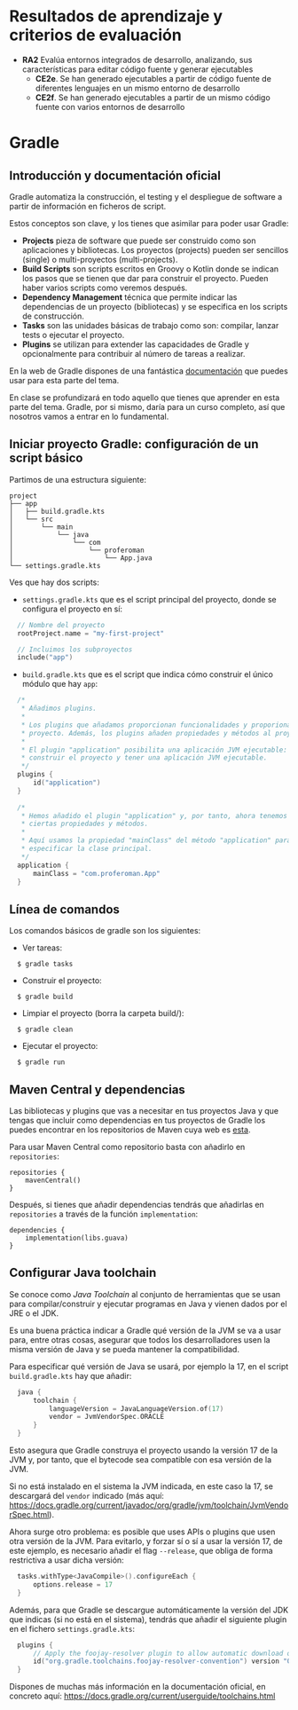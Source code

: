 # Resultados de aprendizaje y criterios de evaluación

- **RA2** Evalúa entornos integrados de desarrollo, analizando, sus características para editar código fuente y generar ejecutables
  - **CE2e**. Se han generado ejecutables a partir de código fuente de diferentes lenguajes en un mismo entorno de desarrollo
  - **CE2f**. Se han generado ejecutables a partir de un mismo código fuente con varios entornos de desarrollo
  
# Gradle

## Introducción y documentación oficial

Gradle automatiza la construcción, el testing y el despliegue de software a partir de información en ficheros de script.

Estos conceptos son clave, y los tienes que asimilar para poder usar Gradle:

- **Projects** pieza de software que puede ser construido como son aplicaciones y bibliotecas. Los proyectos (projects) pueden ser sencillos (single) o multi-proyectos (multi-projects).
- **Build Scripts** son scripts escritos en Groovy o Kotlin donde se indican los pasos que se tienen que dar para construir el proyecto. Pueden haber varios scripts como veremos después.
- **Dependency Management** técnica que permite indicar las dependencias de un proyecto (bibliotecas) y se especifica en los scripts de construcción.
- **Tasks** son las unidades básicas de trabajo como son: compilar, lanzar tests o ejecutar el proyecto.
- **Plugins** se utilizan para extender las capacidades de Gradle y opcionalmente para contribuir al número de tareas a realizar.

En la web de Gradle dispones de una fantástica [documentación](https://docs.gradle.org/current/userguide/getting_started_eng.html) que puedes usar para esta parte del tema.

En clase se profundizará en todo aquello que tienes que aprender en esta parte del tema. Gradle, por si mismo, daría para un curso completo, así que nosotros vamos a entrar en lo fundamental.

## Iniciar proyecto Gradle: configuración de un script básico

Partimos de una estructura siguiente:

```shell
project
├── app
│   ├── build.gradle.kts
│   └── src
│       └── main
│           └── java
│               └── com
│                   └── proferoman
│                       └── App.java
└── settings.gradle.kts
```

Ves que hay dos scripts:

- `settings.gradle.kts` que es el script principal del proyecto, donde se configura el proyecto en sí:

```kotlin
  // Nombre del proyecto
  rootProject.name = "my-first-project"

  // Incluimos los subproyectos
  include("app")
```

- `build.gradle.kts` que es el script que indica cómo construir el único módulo que hay `app`:

```kotlin
  /*
   * Añadimos plugins.
   *
   * Los plugins que añadamos proporcionan funcionalidades y proporionan tasks al
   * proyecto. Además, los plugins añaden propiedades y métodos al proyecto.
   *
   * El plugin "application" posibilita una aplicación JVM ejecutable: podemos
   * construir el proyecto y tener una aplicación JVM ejecutable.
   */
  plugins {
      id("application")
  }
  
  /*
   * Hemos añadido el plugin "application" y, por tanto, ahora tenemos disponible
   * ciertas propiedades y métodos.
   *
   * Aquí usamos la propiedad "mainClass" del método "application" para
   * especificar la clase principal.
   */
  application {
      mainClass = "com.proferoman.App"
  }
```

## Línea de comandos

Los comandos básicos de gradle son los siguientes:

- Ver tareas:

```shell
  $ gradle tasks
```

- Construir el proyecto:

```shell
  $ gradle build
```

- Limpiar el proyecto (borra la carpeta build/):

```shell
  $ gradle clean
```

- Ejecutar el proyecto:

```shell
  $ gradle run
```

## Maven Central y dependencias

Las bibliotecas y plugins que vas a necesitar en tus proyectos Java y que tengas que incluir como dependencias en tus proyectos de Gradle los puedes encontrar en los repositorios de Maven cuya web es [esta](https://mvnrepository.com).

Para usar Maven Central como repositorio basta con añadirlo en `repositories`:

```shell
repositories {
    mavenCentral()
}
```

Después, si tienes que añadir dependencias tendrás que añadirlas en `repositories` a través de la función `implementation`:

```shell
dependencies {
    implementation(libs.guava)
}
```

## Configurar Java toolchain

Se conoce como *Java Toolchain* al conjunto de herramientas que se usan para compilar/construir y ejecutar programas en Java y vienen dados por el JRE o el JDK.

Es una buena práctica indicar a Gradle qué versión de la JVM se va a usar para, entre otras cosas, asegurar que todos los desarrolladores usen la misma versión de Java y se pueda mantener la compatibilidad.

Para especificar qué versión de Java se usará, por ejemplo la 17, en el script `build.gradle.kts` hay que añadir:

```kotlin
  java {
      toolchain {
          languageVersion = JavaLanguageVersion.of(17)
          vendor = JvmVendorSpec.ORACLE
      }
  }
```

Esto asegura que Gradle construya el proyecto usando la versión 17 de la JVM y, por tanto, que el bytecode sea compatible con esa versión de la JVM.

Si no está instalado en el sistema la JVM indicada, en este caso la 17, se descargará del `vendor` indicado (más aquí: https://docs.gradle.org/current/javadoc/org/gradle/jvm/toolchain/JvmVendorSpec.html).

Ahora surge otro problema: es posible que uses APIs o plugins que usen otra versión de la JVM. Para evitarlo, y forzar sí o sí a usar la versión 17, de este ejemplo, es necesario añadir el flag `--release`, que obliga de forma restrictiva a usar dicha versión:

```kotlin
  tasks.withType<JavaCompile>().configureEach {
      options.release = 17
  }
```

Además, para que Gradle se descargue automáticamente la versión del JDK que indicas (si no está en el sistema), tendrás que añadir el siguiente plugin en el fichero `settings.gradle.kts`:

```kotlin
  plugins {
      // Apply the foojay-resolver plugin to allow automatic download of JDKs
      id("org.gradle.toolchains.foojay-resolver-convention") version "0.9.0"
  }
```

Dispones de muchas más información en la documentación oficial, en concreto aquí: https://docs.gradle.org/current/userguide/toolchains.html
